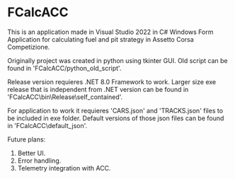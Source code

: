 # FCalcACC

This is an application made in Visual Studio 2022 in C# Windows Form Application for calculating fuel and pit strategy in Assetto Corsa Competizione. 

Originally project was created in python using tkinter GUI. Old script can be found in 'FCalcACC/python_old_script'.

Release version requieres .NET 8.0 Framework to work. Larger size exe release that is independent from .NET version can be found in 'FCalcACC\bin\Release\self_contained'.

For application to work it requieres 'CARS.json' and 'TRACKS.json' files to be included in exe folder. Default versions of those json files can be found in 'FCalcACC\default_json'.

Future plans:

1. Better UI.
2. Error handling.
3. Telemetry integration with ACC.
